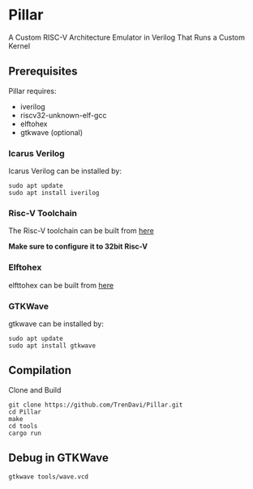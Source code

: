 # Pillar
A Custom RISC-V Architecture Emulator in Verilog That Runs a Custom Kernel

## Prerequisites
Pillar requires:

- iverilog
- riscv32-unknown-elf-gcc
- elftohex 
- gtkwave (optional)

### Icarus Verilog
Icarus Verilog can be installed by:
````
sudo apt update
sudo apt install iverilog
````
### Risc-V Toolchain
The Risc-V toolchain can be built from [here](https://github.com/riscv-collab/riscv-gnu-toolchain.git)

**Make sure to configure it to 32bit Risc-V**

### Elftohex
elfttohex can be built from [here](https://github.com/sifive/elf2hex)

### GTKWave
gtkwave can be installed by:
````
sudo apt update
sudo apt install gtkwave
````

## Compilation
Clone and Build
````
git clone https://github.com/TrenDavi/Pillar.git
cd Pillar
make
cd tools
cargo run
````

## Debug in GTKWave
````
gtkwave tools/wave.vcd
````
